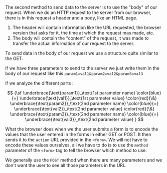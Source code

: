 The second method to send data to the server is to use the "body" of our request. When we do an HTTP request to the server from our browser, there is in this request a header and a body, like an HTML page. 

 1. The header will contain information like the URL requested, the browser version that asks for it, the time at which the request mas made, etc.
 1. The body will contain the "content" of the request, it was made to transfer the actual information of our request to the server.
 
To send data in the body of our request we use a structure quite similar to the GET.

If we have three parameters to send to the server we just write them in the body of our request like this `param1=val1&param2=val2&param3=val3`

If we analyze the different parts :

$$
{\sf
\underbrace{\text{param1}}_\text{1st parameter name}
\color{blue}{=} 
\underbrace{\text{val1}}_\text{1st parameter value}
\color{red}{\&} 
\underbrace{\text{param2}}_\text{2nd parameter name}
\color{blue}{=} 
\underbrace{\text{val2}}_\text{2nd parameter value}
\color{red}{\&} 
\underbrace{\text{param3}}_\text{2nd parameter name}
\color{blue}{=} 
\underbrace{\text{val3}}_\text{2nd parameter value}
}
$$

What the browser does when we the user submits a form is to encode the values that the user entered in the forms in either GET or POST. It then sends it to the `action` URL provided in the `<form>`. We will not have to encode these values ourselves, all we have to do is to use the `method` parameter of the `<form>` tag to tell the browser which method to use.

We generally use the `POST` method when there are many parameters and we don't want the user to see all those parameters in the URL.

